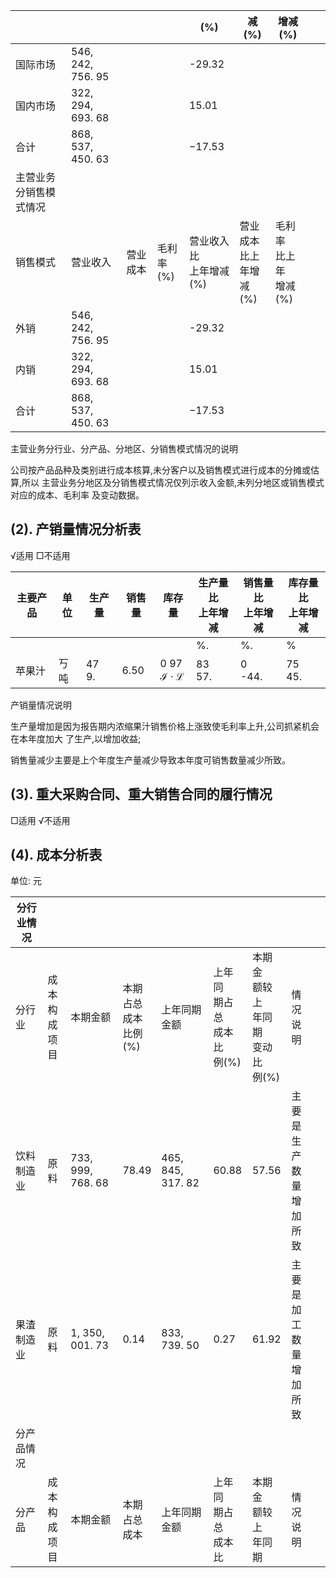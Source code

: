 |             |                   |      |            | (%)                  | 减(%)                 | 增减(%)               |  |  |
|-------------|-------------------|------|------------|----------------------|----------------------|---------------------|--|--|
| 国际市场        | 546, 242, 756. 95 |      |            | -29.32               |                      |                     |  |  |
| 国内市场        | 322, 294, 693. 68 |      |            | 15.01                |                      |                     |  |  |
| 合计          | 868, 537, 450. 63 |      |            | $-17.53$             |                      |                     |  |  |
| 主营业务分销售模式情况 |                   |      |            |                      |                      |                     |  |  |
| 销售模式        | 营业收入              | 营业成本 | 毛利率<br>(%) | 营业收入比<br>上年增减<br>(%) | 营业成本<br>比上年增<br>减(%) | 毛利率<br>比上年<br>增减(%) |  |  |
| 外销          | 546, 242, 756. 95 |      |            | -29.32               |                      |                     |  |  |
| 内销          | 322, 294, 693. 68 |      |            | 15.01                |                      |                     |  |  |
| 合计          | 868, 537, 450. 63 |      |            | $-17.53$             |                      |                     |  |  |

主营业务分行业、分产品、分地区、分销售模式情况的说明

公司按产品品种及类别进行成本核算,未分客户以及销售模式进行成本的分摊或估算,所以 主营业务分地区及分销售模式情况仅列示收入金额,未列分地区或销售模式对应的成本、毛利率 及变动数据。

## (2). 产销量情况分析表

√适用 □不适用

| 主要产品 | 单位 | 生产量      | 销售量  | 库存量                                     | 生产量比<br>上年增减 | 销售量比<br>上年增减 | 库存量比<br>上年增减 |
|------|----|----------|------|-----------------------------------------|--------------|--------------|--------------|
|      |    |          |      |                                         | %.           | %.           | %            |
| 苹果汁  | 丂吨 | 47<br>9. | 6.50 | 0 97<br>$\mathcal{I} \cdot \mathcal{L}$ | 83<br>57.    | 0<br>-44.    | 75<br>45.    |

产销量情况说明

生产量增加是因为报告期内浓缩果汁销售价格上涨致使毛利率上升,公司抓紧机会在本年度加大 了生产,以增加收益;

销售量减少主要是上个年度生产量减少导致本年度可销售数量减少所致。

## (3). 重大采购合同、重大销售合同的履行情况

□适用 √不适用

## (4). 成本分析表

单位: 元

| 分行业情况 |                |                   |                             |                   |                           |                                  |                     |  |
|-------|----------------|-------------------|-----------------------------|-------------------|---------------------------|----------------------------------|---------------------|--|
| 分行业   | 成本<br>构成<br>项目 | 本期金额              | 本期<br>占总<br>成本<br>比例<br>(%) | 上年同期金额            | 上年同<br>期占总<br>成本比<br>例(%) | 本期金<br>额较上<br>年同期<br>变动比<br>例(%) | 情况<br>说明            |  |
| 饮料制造业 | 原料             | 733, 999, 768. 68 | 78.49                       | 465, 845, 317. 82 | 60.88                     | 57.56                            | 主要是生<br>产数量增<br>加所致 |  |
| 果渣制造业 | 原料             | 1, 350, 001. 73   | 0.14                        | 833, 739. 50      | 0.27                      | 61.92                            | 主要是加<br>工数量增<br>加所致 |  |
| 分产品情况 |                |                   |                             |                   |                           |                                  |                     |  |
| 分产品   | 成本<br>构成<br>项目 | 本期金额              | 本期<br>占总<br>成本              | 上年同期金额            | 上年同<br>期占总<br>成本比         | 本期金<br>额较上<br>年同期                | 情况<br>说明            |  |